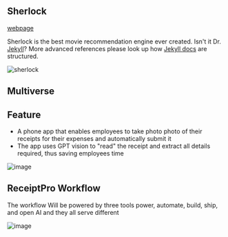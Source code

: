 ## Sherlock

[webpage](https://ldynia.github.io/flask-sherlock/)

Sherlock is the best movie recommendation engine ever created. Isn't it Dr. [Jekyll](https://jekyllrb.com/)? More advanced references please look up how [Jekyll docs](https://github.com/jekyll/jekyll/tree/master/docs) are structured.

![sherlock](https://c8.alamy.com/comp/HHCX7G/sherlock-holmes-with-computer-laptop-silhouette-sitting-in-rocking-HHCX7G.jpg)

## Multiverse

## Feature
- A phone app that enables employees to take photo photo of their receipts for their expenses and automatically submit it
- The app uses GPT vision to "read" the receipt and extract all details required, thus saving employees time


![image](https://github.com/user-attachments/assets/6a53a402-e997-48ea-ae3d-5b6f6d3a7fbd)


## ReceiptPro Workflow

The workflow Will be powered by three tools power, automate, build, ship, and open AI and they all serve different

![image](https://github.com/user-attachments/assets/8d073838-2b67-4bbc-8f7e-741b63737cfa)
